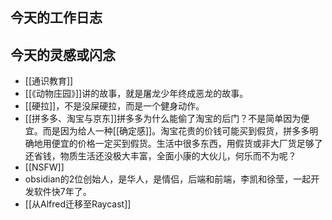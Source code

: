 ## 今天的工作日志

## 今天的灵感或闪念

- [[通识教育]]
- [[《动物庄园》]]讲的故事，就是屠龙少年终成恶龙的故事。
- [[硬拉]]，不是没屎硬拉，而是一个健身动作。
- [[拼多多、淘宝与京东]]拼多多为什么能偷了淘宝的后门？不是简单因为便宜。而是因为给人一种[[确定感]]。淘宝花贵的价钱可能买到假货，拼多多明确地用便宜的价格一定买到假货。生活中很多东西，用假货或非大厂货足够了还省钱，物质生活还没极大丰富，全面小康的大伙儿，何乐而不为呢？
- [[NSFW]]
- obsidian的2位创始人，是华人，是情侣，后端和前端，李凯和徐莹，一起开发软件快7年了。
- [[从Alfred迁移至Raycast]]
